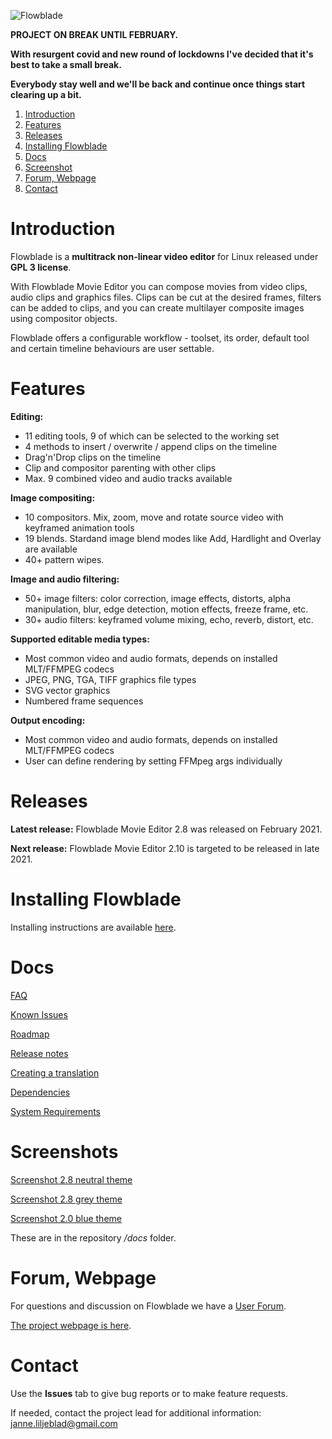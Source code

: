 ![Flowblade](flowblade-trunk/Flowblade/res/img/header_text.png "Flowblade")

**PROJECT ON BREAK UNTIL FEBRUARY.**

**With resurgent covid and new round of lockdowns I've decided that it's best to take a small break.**

**Everybody stay well and we'll be back and continue once things start clearing up a bit.**

1. [Introduction](https://github.com/jliljebl/flowblade#introduction)
2. [Features](https://github.com/jliljebl/flowblade#features)
3. [Releases](https://github.com/jliljebl/flowblade#releases)
4. [Installing Flowblade](https://github.com/jliljebl/flowblade#installing-flowblade)
5. [Docs](https://github.com/jliljebl/flowblade#docs)
6. [Screenshot](https://github.com/jliljebl/flowblade#screenshot)
7. [Forum, Webpage](https://github.com/jliljebl/flowblade#forum-webpage)
8. [Contact](https://github.com/jliljebl/flowblade#contact)

# Introduction

Flowblade is a **multitrack non-linear video editor** for Linux released under **GPL 3 license**.

With Flowblade Movie Editor you can compose movies from video clips, audio clips and graphics files. Clips can be cut at the desired frames, filters can be added to clips, and you can create multilayer composite images using compositor objects.

Flowblade offers a configurable workflow - toolset, its order, default tool and certain timeline behaviours are user settable.

# Features

**Editing:**

* 11 editing tools, 9 of which can be selected to the working set
* 4 methods to insert / overwrite / append clips on the timeline
* Drag'n'Drop clips on the timeline
* Clip and compositor parenting with other clips
* Max. 9 combined video and audio tracks available

**Image compositing:**

* 10 compositors. Mix, zoom, move and rotate source video with keyframed animation tools
* 19 blends. Stardand image blend modes like Add, Hardlight and Overlay are available
* 40+ pattern wipes. 

**Image and audio filtering:**

* 50+ image filters: color correction, image effects, distorts, alpha manipulation, blur, edge detection, motion effects, freeze frame, etc.
* 30+ audio filters: keyframed volume mixing, echo, reverb, distort, etc.

**Supported editable media types:**

* Most common video and audio formats, depends on installed MLT/FFMPEG codecs
* JPEG, PNG, TGA, TIFF graphics file types
* SVG vector graphics
* Numbered frame sequences 

**Output encoding:**

* Most common video and audio formats, depends on installed MLT/FFMPEG codecs
* User can define rendering by setting FFMpeg args individually

# Releases

**Latest release:** Flowblade Movie Editor 2.8 was released on February 2021.

**Next release:** Flowblade Movie Editor 2.10 is targeted to be released in late 2021.

# Installing Flowblade

Installing instructions are available [here](./flowblade-trunk/docs/INSTALLING.md).

# Docs

[FAQ](./flowblade-trunk/docs/FAQ.md)

[Known Issues](./flowblade-trunk/docs/KNOWN_ISSUES.md)

[Roadmap](./flowblade-trunk/docs/ROADMAP.md)

[Release notes](./flowblade-trunk/docs/RELEASE_NOTES.md)

[Creating a translation](./flowblade-trunk/docs/CREATING_TRANSLATION.md)

[Dependencies](./flowblade-trunk/docs/DEPENDENCIES.md)

[System Requirements](./flowblade-trunk/docs/SYSTEM_REQUIREMENTS.md)

# Screenshots
[Screenshot 2.8 neutral theme](./flowblade-trunk/docs/Screenshot_THEME_FLOWBLADE_NEUTRAL.png)

[Screenshot 2.8 grey theme](./flowblade-trunk/docs/Screenshot_THEME_FLOWBLADE_GRAY.png)

[Screenshot 2.0 blue theme](./flowblade-trunk/docs/Screenshot-2-0.png)

These are in the repository */docs* folder.

# Forum, Webpage

For questions and discussion on Flowblade we have a [User Forum](https://github.com/jliljebl/flowblade-forum).

[The project webpage is here](http://jliljebl.github.io/flowblade/). 

# Contact

Use the **Issues** tab to give bug reports or to make feature requests.

If needed, contact the project lead for additional information: janne.liljeblad@gmail.com
